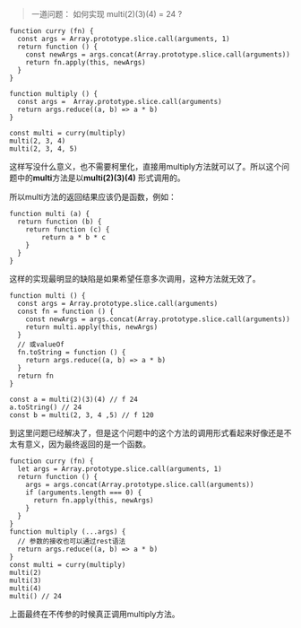 > 一道问题： 如何实现 multi(2)(3)(4) = 24 ?

    function curry (fn) {
      const args = Array.prototype.slice.call(arguments, 1)
      return function () {
        const newArgs = args.concat(Array.prototype.slice.call(arguments))
        return fn.apply(this, newArgs)
      }
    }
    
    function multiply () {
      const args =  Array.prototype.slice.call(arguments)
      return args.reduce((a, b) => a * b)
    }
    
    const multi = curry(multiply)
    multi(2, 3, 4)
    multi(2, 3, 4, 5)
    
这样写没什么意义，也不需要柯里化，直接用multiply方法就可以了。所以这个问题中的**multi**方法是以**multi(2)(3)(4)** 形式调用的。

所以multi方法的返回结果应该仍是函数，例如：

    function multi (a) {
      return function (b) {
        return function (c) {
            return a * b * c
        } 
      }
    }

这样的实现最明显的缺陷是如果希望任意多次调用，这种方法就无效了。
    
    function multi () {
      const args = Array.prototype.slice.call(arguments)
      const fn = function () {
        const newArgs = args.concat(Array.prototype.slice.call(arguments))
        return multi.apply(this, newArgs)
      }
      // 或valueOf
      fn.toString = function () {
        return args.reduce((a, b) => a * b)
      }
      return fn
    }
    
    const a = multi(2)(3)(4) // f 24
    a.toString() // 24
    const b = multi(2, 3, 4 ,5) // f 120
    
到这里问题已经解决了，但是这个问题中的这个方法的调用形式看起来好像还是不太有意义，因为最终返回的是一个函数。
    
    function curry (fn) {
      let args = Array.prototype.slice.call(arguments, 1)
      return function () {
        args = args.concat(Array.prototype.slice.call(arguments))
        if (arguments.length === 0) {
          return fn.apply(this, newArgs)
        }
      }
    }
    function multiply (...args) {
      // 参数的接收也可以通过rest语法
      return args.reduce((a, b) => a * b)
    }
    const multi = curry(multiply)
    multi(2)
    multi(3)
    multi(4)
    multi() // 24

上面最终在不传参的时候真正调用multiply方法。